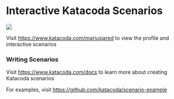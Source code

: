 # Interactive Katacoda Scenarios

[![](http://shields.katacoda.com/katacoda/mariusjared/count.svg)](https://www.katacoda.com/mariusjared "Get your profile on Katacoda.com")

Visit https://www.katacoda.com/mariusjared to view the profile and interactive scenarios

### Writing Scenarios
Visit https://www.katacoda.com/docs to learn more about creating Katacoda scenarios

For examples, visit https://github.com/katacoda/scenario-example
